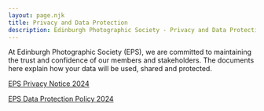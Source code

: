 ```yaml
---
layout: page.njk
title: Privacy and Data Protection
description: Edinburgh Photographic Society - Privacy and Data Protection
---
```


At Edinburgh Photographic Society (EPS), we are committed to maintaining the trust and confidence of our members and stakeholders. The documents here explain how your data will be used, shared and protected.

[EPS Privacy Notice 2024](https://www.dropbox.com/scl/fi/l7o6oj4n3723osjsl9aoj/EPS-Privacy-Notice-2024-V2.0.pdf?rlkey=6ifmawy95qhjomnwka6qkqyds&dl=0)

[EPS Data Protection Policy 2024](https://www.dropbox.com/scl/fi/atzhrs3b6ij4avo3caaji/EPS-Data-Protection-Policy-2024-V2.1.pdf?rlkey=3t7pabuudeyg1d2uds9ocbpxv&dl=0)
